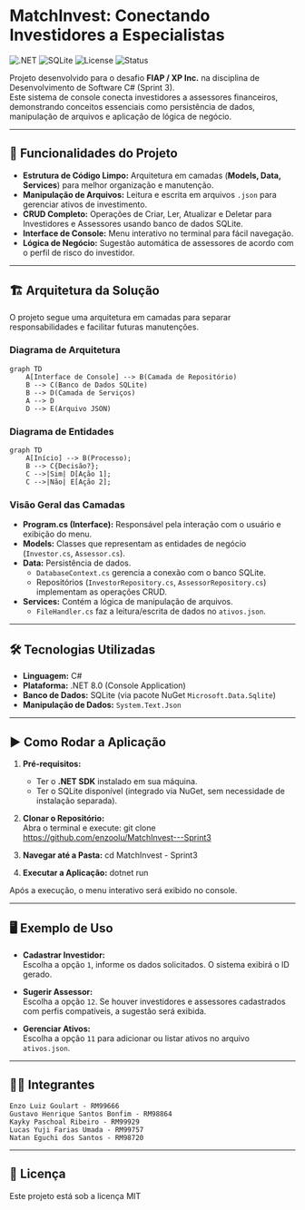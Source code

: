 # MatchInvest: Conectando Investidores a Especialistas

![.NET](https://img.shields.io/badge/.NET-8.0-blue)
![SQLite](https://img.shields.io/badge/Database-SQLite-lightgrey)
![License](https://img.shields.io/badge/License-MIT-green)
![Status](https://img.shields.io/badge/Status-Em%20Desenvolvimento-yellow)

Projeto desenvolvido para o desafio **FIAP / XP Inc.** na disciplina de Desenvolvimento de Software C# (Sprint 3).  
Este sistema de console conecta investidores a assessores financeiros, demonstrando conceitos essenciais como persistência de dados, manipulação de arquivos e aplicação de lógica de negócio.

---

## 🚀 Funcionalidades do Projeto

- **Estrutura de Código Limpo:** Arquitetura em camadas (**Models, Data, Services**) para melhor organização e manutenção.
- **Manipulação de Arquivos:** Leitura e escrita em arquivos `.json` para gerenciar ativos de investimento.
- **CRUD Completo:** Operações de Criar, Ler, Atualizar e Deletar para Investidores e Assessores usando banco de dados SQLite.
- **Interface de Console:** Menu interativo no terminal para fácil navegação.
- **Lógica de Negócio:** Sugestão automática de assessores de acordo com o perfil de risco do investidor.

---

## 🏗 Arquitetura da Solução

O projeto segue uma arquitetura em camadas para separar responsabilidades e facilitar futuras manutenções.

### Diagrama de Arquitetura

```mermaid
graph TD
    A[Interface de Console] --> B(Camada de Repositório)
    B --> C(Banco de Dados SQLite)
    B --> D(Camada de Serviços)
    A --> D
    D --> E(Arquivo JSON)
```

### Diagrama de Entidades

```mermaid
graph TD
    A[Início] --> B(Processo);
    B --> C{Decisão?};
    C -->|Sim| D[Ação 1];
    C -->|Não| E[Ação 2];
```

### Visão Geral das Camadas

- **Program.cs (Interface):** Responsável pela interação com o usuário e exibição do menu.
- **Models:** Classes que representam as entidades de negócio (`Investor.cs`, `Assessor.cs`).
- **Data:** Persistência de dados.
  - `DatabaseContext.cs` gerencia a conexão com o banco SQLite.
  - Repositórios (`InvestorRepository.cs`, `AssessorRepository.cs`) implementam as operações CRUD.
- **Services:** Contém a lógica de manipulação de arquivos.
  - `FileHandler.cs` faz a leitura/escrita de dados no `ativos.json`.

---

## 🛠 Tecnologias Utilizadas

- **Linguagem:** C#
- **Plataforma:** .NET 8.0 (Console Application)
- **Banco de Dados:** SQLite (via pacote NuGet `Microsoft.Data.Sqlite`)
- **Manipulação de Dados:** `System.Text.Json`

---

## ▶️ Como Rodar a Aplicação

1. **Pré-requisitos:**  
   - Ter o **.NET SDK** instalado em sua máquina.  
   - Ter o SQLite disponível (integrado via NuGet, sem necessidade de instalação separada).

2. **Clonar o Repositório:**  
   Abra o terminal e execute: git clone https://github.com/enzoolu/MatchInvest---Sprint3

3. **Navegar até a Pasta:**
   cd MatchInvest - Sprint3

4. **Executar a Aplicação:**
    dotnet run

Após a execução, o menu interativo será exibido no console.

---

## 🖥 Exemplo de Uso

- **Cadastrar Investidor:**  
Escolha a opção `1`, informe os dados solicitados. O sistema exibirá o ID gerado.

- **Sugerir Assessor:**  
Escolha a opção `12`. Se houver investidores e assessores cadastrados com perfis compatíveis, a sugestão será exibida.

- **Gerenciar Ativos:**  
Escolha a opção `11` para adicionar ou listar ativos no arquivo `ativos.json`.

---

## 👨‍💻 Integrantes
    Enzo Luiz Goulart - RM99666
    Gustavo Henrique Santos Bonfim - RM98864
    Kayky Paschoal Ribeiro - RM99929
    Lucas Yuji Farias Umada - RM99757
    Natan Eguchi dos Santos - RM98720


---


## 📄 Licença

Este projeto está sob a licença MIT
